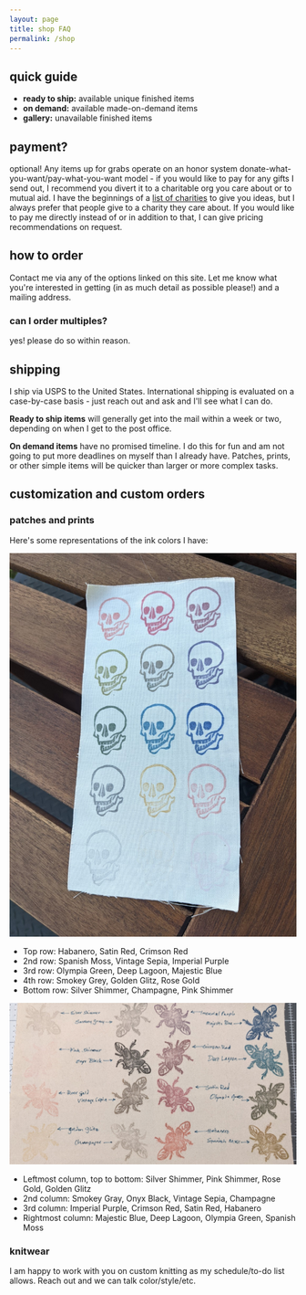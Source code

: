 ```yaml
---
layout: page
title: shop FAQ
permalink: /shop
---
```


## quick guide

- **ready to ship:** available unique finished items
- **on demand:** available made-on-demand items
- **gallery:** unavailable finished items

## payment?

optional! Any items up for grabs operate on an honor system donate-what-you-want/pay-what-you-want model - if you would like to pay for any gifts I send out, I recommend you divert it to a charitable org you care about or to mutual aid. I have the beginnings of a [list of charities](give) to give you ideas, but I always prefer that people give to a charity they care about. If you would like to pay me directly instead of or in addition to that, I can give pricing recommendations on request.

## how to order

Contact me via any of the options linked on this site. Let me know what you're interested in getting (in as much detail as possible please!) and a mailing address.

### can I order multiples?

yes! please do so within reason.

## shipping

I ship via USPS to the United States. International shipping is evaluated on a case-by-case basis - just reach out and ask and I'll see what I can do.

**Ready to ship items** will generally get into the mail within a week or two, depending on when I get to the post office.

**On demand items** have no promised timeline. I do this for fun and am not going to put more deadlines on myself than I already have. Patches, prints, or other simple items will be quicker than larger or more complex tasks.

## customization and custom orders

### patches and prints

Here's some representations of the ink colors I have:

![A piece of fabric stamped with skulls in varying colors](assets/img/patch-colors1.jpg)

- Top row: Habanero, Satin Red, Crimson Red
- 2nd row: Spanish Moss, Vintage Sepia, Imperial Purple
- 3rd row: Olympia Green, Deep Lagoon, Majestic Blue
- 4th row: Smokey Grey, Golden Glitz, Rose Gold
- Bottom row: Silver Shimmer, Champagne, Pink Shimmer

![A piece of fabric stamped with scarab beetles in varying colors](assets/img/patch-colors2.jpg)

- Leftmost column, top to bottom: Silver Shimmer, Pink Shimmer, Rose Gold, Golden Glitz
- 2nd column: Smokey Gray, Onyx Black, Vintage Sepia, Champagne 
- 3rd column: Imperial Purple, Crimson Red, Satin Red, Habanero
- Rightmost column: Majestic Blue, Deep Lagoon, Olympia Green, Spanish Moss

### knitwear

I am happy to work with you on custom knitting as my schedule/to-do list allows. Reach out and we can talk color/style/etc.

